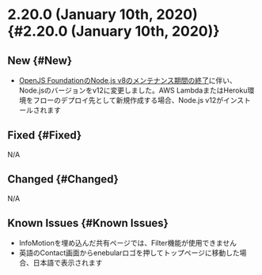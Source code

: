 # 2.20.0 (January 10th, 2020) {#2.20.0 (January 10th, 2020)}

## New {#New}

- [OpenJS FoundationのNode.js v8のメンテナンス期間の終了](https://nodejs.org/en/about/releases/)に伴い、Node.jsのバージョンをv12に変更しました。AWS LambdaまたはHeroku環境をフローのデプロイ先として新規作成する場合、Node.js v12がインストールされます

## Fixed {#Fixed}

N/A

## Changed {#Changed}

N/A

## Known Issues {#Known Issues}

- InfoMotionを埋め込んだ共有ページでは、Filter機能が使用できません
- 英語のContact画面からenebularロゴを押してトップページに移動した場合、日本語で表示されます